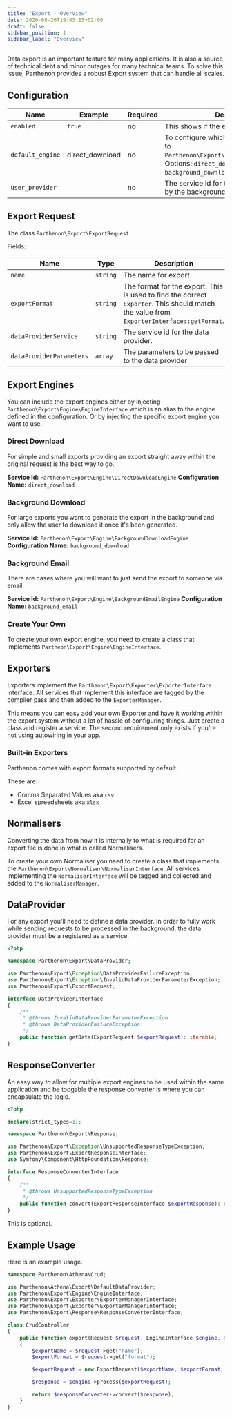 ```yaml
---
title: "Export - Overview"
date: 2020-08-26T19:43:15+02:00
draft: false
sidebar_position: 1
sidebar_label: "Overview"
---
```

Data export is an important feature for many applications. It is also a source of technical debt and minor outages for many technical teams. To solve this issue, Parthenon provides a robust Export system that can handle all scales.

## Configuration

| Name | Example | Required | Description |
| --- | --- | --- | --- |
| `enabled` | `true` | no | This shows if the export module is enabled |
| `default_engine` | direct_download | no | To configure which export engine is linked to `Parthenon\Export\Engine\EngineInterface`. Options: `direct_download`, `background_download`, `background_email` |
| `user_provider` |  | no | The service id for the user provider, used by the background email engine. |

## Export Request

The class `Parthenon\Export\ExportRequest`.

Fields:

| Name | Type | Description |
| --- | --- | --- |
| `name` | `string` | The name for export |
| `exportFormat` | `string` | The format for the export. This is used to find the correct `Exporter`. This should match the value from `ExporterInterface::getFormat`. |
| `dataProviderService` | `string` | The service id for the data provider. |
| `dataProviderParameters` | `array` | The parameters to be passed to the data provider |


## Export Engines

You can include the export engines either by injecting `Parthenon\Export\Engine\EngineInterface` which is an alias to the engine defined in the configuration. Or by injecting the specific export engine you want to use.

### Direct Download

For simple and small exports providing an export straight away within the original request is the best way to go.

**Service Id:** `Parthenon\Export\Engine\DirectDownloadEngine`
**Configuration Name:** `direct_download`

### Background Download

For large exports you want to generate the export in the background and only allow the user to download it once it's been generated.

**Service Id:** `Parthenon\Export\Engine\BackgroundDownloadEngine`
**Configuration Name:** `background_download`

### Background Email

There are cases where you will want to just send the export to someone via email.

**Service Id:** `Parthenon\Export\Engine\BackgroundEmailEngine`
**Configuration Name:** `background_email`

### Create Your Own

To create your own export engine, you need to create a class that implements `Partheon\Export\Engine\EngineInterface`.

## Exporters

Exporters implement the `Parthenon\Export\Exporter\ExporterInterface` interface. All services that implement this interface are tagged by the compiler pass and then added to the `ExporterManager`.

This means you can easy add your own Exporter and have it working within the export system without a lot of hassle of configuring things. Just create a class and register a service. The second requirement only exists if you're not using autowiring in your app.

### Built-in Exporters

Parthenon comes with export formats supported by default.

These are:

* Comma Separated Values aka `csv`
* Excel spreedsheets aka `xlsx`

## Normalisers

Converting the data from how it is internally to what is required for an export file is done in what is called Normalisers.

To create your own Normaliser you need to create a class that implements the `Parthenon\Export\Normaliser\NormaliserInterface`. All services implementing the `NormaliserInterface` will be tagged and collected and added to the `NormaliserManager`.

## DataProvider

For any export you'll need to define a data provider. In order to fully work while sending requests to be processed in the background, the data provider must be a registered as a service.

```php
<?php

namespace Parthenon\Export\DataProvider;

use Parthenon\Export\Exception\DataProviderFailureException;
use Parthenon\Export\Exception\InvalidDataProviderParameterException;
use Parthenon\Export\ExportRequest;

interface DataProviderInterface
{
    /**
     * @throws InvalidDataProviderParameterException
     * @throws DataProviderFailureException
     */
    public function getData(ExportRequest $exportRequest): iterable;
}
```

## ResponseConverter

An easy way to allow for multiple export engines to be used within the same application and be toogable the response converter is where you can encapsulate the logic.

```php
<?php

declare(strict_types=1);

namespace Parthenon\Export\Response;

use Parthenon\Export\Exception\UnsupportedResponseTypeException;
use Parthenon\Export\ExportResponseInterface;
use Symfony\Component\HttpFoundation\Response;

interface ResponseConverterInterface
{
    /**
     * @throws UnsupportedResponseTypeException
     */
    public function convert(ExportResponseInterface $exportResponse): Response;
}

```

This is optional.

## Example Usage

Here is an example usage.

```php
namespace Parthenon\Athena\Crud;

use Parthenon\Athena\Export\DefaultDataProvider;
use Parthenon\Export\Engine\EngineInterface;
use Parthenon\Export\Exporter\ExporterManagerInterface;
use Parthenon\Export\Exporter\ExporterManagerInterface;
use Parthenon\Export\Response\ResponseConverterInterface;

class CrudController
{
    public function export(Request $request, EngineInterface $engine, ResponseConverterInterface $responseConverter)
    {
        $exportName = $request->get("name");
        $exportFormat = $request->get("format");

        $exportRequest = new ExportRequest($exportName, $exportFormat, DefaultDataProvider::class, $parameters);

        $response = $engine->process($exportRequest);

        return $responseConverter->convert($response);
    }
}
```

